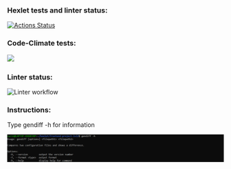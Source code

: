 ### Hexlet tests and linter status:
[![Actions Status](https://github.com/iFoxtrot33/frontend-project-lvl2/workflows/hexlet-check/badge.svg)](https://github.com/iFoxtrot33/frontend-project-lvl2/actions)

### Code-Climate tests:
<a href="https://codeclimate.com/github/iFoxtrot33/frontend-project-lvl2/maintainability"><img src="https://api.codeclimate.com/v1/badges/a9e791f05c3d1d06c227/maintainability" /></a>

### Linter status:
![Linter workflow](https://github.com/iFoxtrot33/frontend-project-lvl2/actions/workflows/main.yml/badge.svg)

### Instructions:
Type gendiff -h for information

![help](pictures/2.png?raw=true "help info")